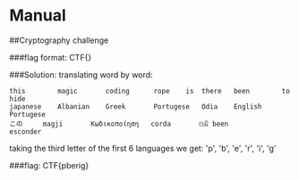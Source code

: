 # Manual
##Cryptography challenge

###flag format: 
CTF{}

###Solution:
translating word by word:
```
this		magic		coding		rope	is	there	been		to hide
japanese	Albanian	Greek		Portugese	Odia	English		Portugese
この​		magji		Κωδικοποίηση​	corda		ଅଛି	been		esconder
```
taking the third letter of the first 6 languages we get:
	'p', 'b', 'e', 'r', 'i', 'g'

###flag:
	CTF{pberig}
